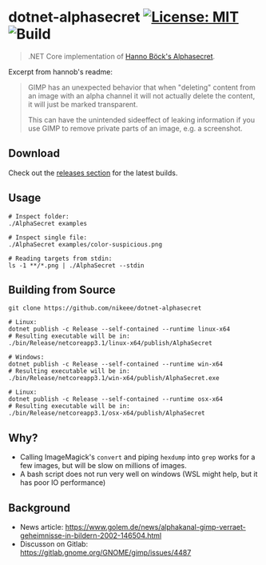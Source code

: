 # dotnet-alphasecret [![License: MIT](https://img.shields.io/badge/License-MIT-blue.svg)](https://raw.githubusercontent.com/nikeee/dotnet-alphasecret/master/LICENSE) ![Build](https://github.com/nikeee/dotnet-alphasecret/workflows/Build/badge.svg)
> .NET Core implementation of [Hanno Böck's Alphasecret](https://github.com/hannob/alphasecret).

Excerpt from hannob's readme:
> GIMP has an unexpected behavior that when "deleting" content from an image with an alpha channel it will not actually delete the content, it will just be marked transparent.
>
> This can have the unintended sideeffect of leaking information if you use GIMP to remove private parts of an image, e.g. a screenshot.

## Download
Check out the [releases section](https://github.com/nikeee/dotnet-alphasecret/releases) for the latest builds.

## Usage
```
# Inspect folder:
./AlphaSecret examples

# Inspect single file:
./AlphaSecret examples/color-suspicious.png

# Reading targets from stdin:
ls -1 **/*.png | ./AlphaSecret --stdin
```

## Building from Source
```
git clone https://github.com/nikeee/dotnet-alphasecret

# Linux:
dotnet publish -c Release --self-contained --runtime linux-x64
# Resulting executable will be in:
./bin/Release/netcoreapp3.1/linux-x64/publish/AlphaSecret

# Windows:
dotnet publish -c Release --self-contained --runtime win-x64
# Resulting executable will be in:
./bin/Release/netcoreapp3.1/win-x64/publish/AlphaSecret.exe

# Linux:
dotnet publish -c Release --self-contained --runtime osx-x64
# Resulting executable will be in:
./bin/Release/netcoreapp3.1/osx-x64/publish/AlphaSecret
```

## Why?
- Calling ImageMagick's `convert` and piping `hexdump` into `grep` works for a few images, but will be slow on millions of images.
- A bash script does not run very well on windows (WSL might help, but it has poor IO performance)

## Background
- News article: https://www.golem.de/news/alphakanal-gimp-verraet-geheimnisse-in-bildern-2002-146504.html
- Discusson on Gitlab: https://gitlab.gnome.org/GNOME/gimp/issues/4487
